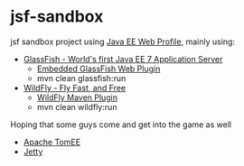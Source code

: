 jsf-sandbox
===========

jsf sandbox project using [Java EE Web Profile](https://jcp.org/en/jsr/detail?id=342), mainly using:

- [GlassFish - World's first Java EE 7 Application Server](https://glassfish.java.net/downloads/ri/)
   - [Embedded GlassFish Web Plugin](http://opk.sourceforge.net/embedded-glassfish-web-plugin/) 
   - mvn clean glassfish:run 
- [WildFly - Fly Fast, and Free](http://wildfly.org/downloads/)
   - [WildFly Maven Plugin](https://docs.jboss.org/wildfly/plugins/maven/latest/) 
   - mvn clean wildfly:run 

Hoping that some guys come and get into the game as well
- [Apache TomEE](http://tomee.apache.org/downloads.html)
- [Jetty](http://www.eclipse.org/jetty/documentation/9.2.0.v20140526/jetty-javaee.html)
